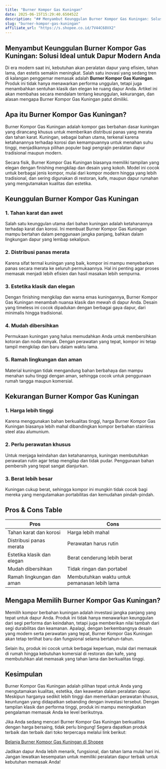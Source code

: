 ```yaml
---
title: "Burner Kompor Gas Kuningan"
date: 2025-06-15T15:29:40.650452Z
description: "## Menyambut Keunggulan Burner Kompor Gas Kuningan: Solusi Ideal untuk Dapur Modern Anda..."
slug: "burner-kompor-gas-kuningan"
affiliate_url: "https://s.shopee.co.id/7V44C68VX2"
---
```

## Menyambut Keunggulan Burner Kompor Gas Kuningan: Solusi Ideal untuk Dapur Modern Anda

Di era modern saat ini, kebutuhan akan peralatan dapur yang efisien, tahan lama, dan estetis semakin meningkat. Salah satu inovasi yang sedang tren di kalangan penggemar memasak adalah **Burner Kompor Gas Kuningan**. Produk ini tidak hanya menawarkan performa unggulan, tetapi juga menambahkan sentuhan klasik dan elegan ke ruang dapur Anda. Artikel ini akan membahas secara mendalam tentang keunggulan, kekurangan, dan alasan mengapa Burner Kompor Gas Kuningan patut dimiliki.

## Apa itu Burner Kompor Gas Kuningan?

Burner Kompor Gas Kuningan adalah kompor gas berbahan dasar kuningan yang dirancang khusus untuk memberikan distribusi panas yang merata dan tahan karat. Kuningan, sebagai bahan utama, terkenal karena ketahanannya terhadap korosi dan kemampuannya untuk menahan suhu tinggi, menjadikannya pilihan populer bagi pengrajin peralatan dapur tradisional maupun modern.

Secara fisik, Burner Kompor Gas Kuningan biasanya memiliki tampilan yang elegan dengan finishing mengkilap dan desain yang kokoh. Model ini cocok untuk berbagai jenis kompor, mulai dari kompor modern hingga yang lebih tradisional, dan sering digunakan di restoran, kafe, maupun dapur rumahan yang mengutamakan kualitas dan estetika.

## Keunggulan Burner Kompor Gas Kuningan

### 1. Tahan karat dan awet

Salah satu keunggulan utama dari bahan kuningan adalah ketahanannya terhadap karat dan korosi. Ini membuat Burner Kompor Gas Kuningan mampu bertahan dalam penggunaan jangka panjang, bahkan dalam lingkungan dapur yang lembap sekalipun.

### 2. Distribusi panas merata

Karena sifat termal kuningan yang baik, kompor ini mampu menyebarkan panas secara merata ke seluruh permukaannya. Hal ini penting agar proses memasak menjadi lebih efisien dan hasil masakan lebih sempurna.

### 3. Estetika klasik dan elegan

Dengan finishing mengkilap dan warna emas kuningannya, Burner Kompor Gas Kuningan menambah nuansa klasik dan mewah di dapur Anda. Desain yang timeless ini cocok dipadukan dengan berbagai gaya dapur, dari minimalis hingga tradisional.

### 4. Mudah dibersihkan

Permukaan kuningan yang halus memudahkan Anda untuk membersihkan kotoran dan noda minyak. Dengan perawatan yang tepat, kompor ini tetap tampil mengkilap dan baru dalam waktu lama.

### 5. Ramah lingkungan dan aman

Material kuningan tidak mengandung bahan berbahaya dan mampu menahan suhu tinggi dengan aman, sehingga cocok untuk penggunaan rumah tangga maupun komersial.

## Kekurangan Burner Kompor Gas Kuningan

### 1. Harga lebih tinggi

Karena menggunakan bahan berkualitas tinggi, harga Burner Kompor Gas Kuningan biasanya lebih mahal dibandingkan kompor berbahan stainless steel atau alumunium.

### 2. Perlu perawatan khusus

Untuk menjaga keindahan dan ketahanannya, kuningan membutuhkan perawatan rutin agar tetap mengilap dan tidak pudar. Penggunaan bahan pembersih yang tepat sangat dianjurkan.

### 3. Berat lebih besar

Kuningan cukup berat, sehingga kompor ini mungkin tidak cocok bagi mereka yang mengutamakan portabilitas dan kemudahan pindah-pindah.

## Pros & Cons Table

| **Pros** | **Cons** |
|------------------------------|------------------------------|
| Tahan karat dan korosi       | Harga lebih mahal           |
| Distribusi panas merata      | Perawatan harus rutin       |
| Estetika klasik dan elegan  | Berat cenderung lebih berat |
| Mudah dibersihkan            | Tidak ringan dan portabel  |
| Ramah lingkungan dan aman    | Membutuhkan waktu untuk pemanasan lebih lama |

## Mengapa Memilih Burner Kompor Gas Kuningan?

Memilih kompor berbahan kuningan adalah investasi jangka panjang yang tepat untuk dapur Anda. Produk ini tidak hanya menawarkan keunggulan dari segi performa dan keindahan, tetapi juga memberikan nilai tambah dari segi durabilitas dan keamanan. Apalagi, dengan berkembangnya desain yang modern serta perawatan yang tepat, Burner Kompor Gas Kuningan akan tetap terlihat baru dan fungsional selama bertahun-tahun.

Selain itu, produk ini cocok untuk berbagai keperluan, mulai dari memasak di rumah hingga kebutuhan komersial di restoran dan kafe, yang membutuhkan alat memasak yang tahan lama dan berkualitas tinggi.

## Kesimpulan

Burner Kompor Gas Kuningan adalah pilihan tepat untuk Anda yang mengutamakan kualitas, estetika, dan keawetan dalam peralatan dapur. Meskipun harganya sedikit lebih tinggi dan memerlukan perawatan khusus, keuntungan yang didapatkan sebanding dengan investasi tersebut. Dengan tampilan klasik dan performa tinggi, produk ini mampu meningkatkan pengalaman memasak Anda ke level berikutnya.

Jika Anda sedang mencari Burner Kompor Gas Kuningan berkualitas dengan harga bersaing, tidak perlu bingung! Segera dapatkan produk terbaik dan terbaik dari toko terpercaya melalui link berikut:

[Belanja Burner Kompor Gas Kuningan di Shopee](https://s.shopee.co.id/7V44C68VX2)

Jadikan dapur Anda lebih menarik, fungsional, dan tahan lama mulai hari ini. Jangan lewatkan kesempatan untuk memiliki peralatan dapur terbaik untuk kebutuhan memasak Anda!